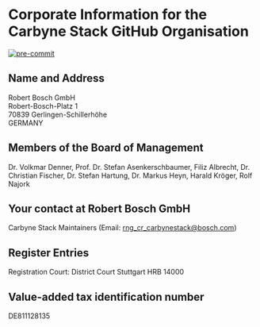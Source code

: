 # Corporate Information for the Carbyne Stack GitHub Organisation

[![pre-commit](https://img.shields.io/badge/pre--commit-enabled-brightgreen?logo=pre-commit&logoColor=white)](https://github.com/pre-commit/pre-commit)

## Name and Address

Robert Bosch GmbH\
Robert-Bosch-Platz 1\
70839 Gerlingen-Schillerhöhe\
GERMANY

## Members of the Board of Management

Dr. Volkmar Denner, Prof. Dr. Stefan Asenkerschbaumer, Filiz Albrecht, Dr.
Christian Fischer, Dr. Stefan Hartung, Dr. Markus Heyn, Harald Kröger, Rolf
Najork

## Your contact at Robert Bosch GmbH

Carbyne Stack Maintainers (Email:
[rng_cr_carbynestack@bosch.com](mailto:rng_cr_carbynestack@bosch.com))

## Register Entries

Registration Court: District Court Stuttgart HRB 14000

## Value-added tax identification number

DE811128135
